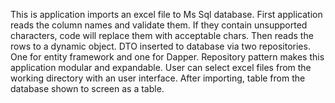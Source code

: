 This is application imports an excel file to Ms Sql database. First application reads the column names and validate them. If they contain unsupported characters, code will
replace them with acceptable chars. Then reads the rows to a dynamic object. DTO inserted to database via two repositories. One for entity framework and one for Dapper.
Repository pattern makes this application modular and expandable.
User can select excel files from the working directory with an user interface. After importing, table from the database shown to screen as a table.
